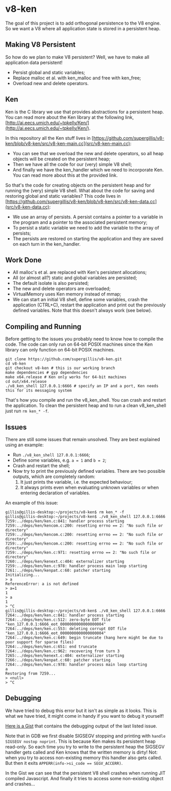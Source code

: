# v8-ken
The goal of this project is to add orthogonal persistence to the V8 engine. So we want a V8 where all application state is stored in a persistent heap.

## Making V8 Persistent
So how do we plan to make V8 persistent? Well, we have to make all application data persistent!

* Persist global and static variables;
* Replace malloc et al. with ken_malloc and free with ken_free;
* Overload new and delete operators.

## Ken
Ken is the C library we use that provides abstractions for a persistent heap. You can read more about the Ken library at the following link, [http://ai.eecs.umich.edu/~tpkelly/Ken/](http://ai.eecs.umich.edu/~tpkelly/Ken/).

In this repository all the Ken stuff lives in [https://github.com/supergillis/v8-ken/blob/v8-ken/src/v8-ken-main.cc](src/v8-ken-main.cc):
* You can see that we overload the new and delete operators, so all heap objects will be created on the persistent heap;
* Then we have all the code for our (very) simple V8 shell;
* And finally we have the ken_handler which we need to incorporate Ken. You can read more about this at the provided link.

So that's the code for creating objects on the persistent heap and for running the (very) simple V8 shell. What about the code for saving and restoring global and static variables? This code lives in [https://github.com/supergillis/v8-ken/blob/v8-ken/src/v8-ken-data.cc](src/v8-ken-data.cc):
* We use an array of persists. A persist contains a pointer to a variable in the program and a pointer to the associated persistent memory;
* To persist a static variable we need to add the variable to the array of persists;
* The persists are restored on starting the application and they are saved on each turn in the ken_handler.

## Work Done
* All malloc's et al. are replaced with Ken's persistent allocations;
* All (or almost all?) static and global variables are persisted;
* The default isolate is also persisted;
* The new and delete operators are overloaded;
* VirtualMemory uses Ken memory instead of mmap;
* We can start an initial V8 shell, define some variables, crash the application (CTRL+C), restart the application and print out the previously defined variables. Note that this doesn't always work (see below).

## Compiling and Running
Before getting to the issues you probably need to know how to compile the code. The code can only run on 64-bit POSIX machines since the Ken library can only function on 64-bit POSIX machines.

    git clone https://github.com/supergillis/v8-ken.git
    cd v8-ken
    git checkout v8-ken # this is our working branch
    make dependencies # gyp dependencies
    make x64.release # Ken only works for 64-bit machines
    cd out/x64.release
    ./v8_ken_shell 127.0.0.1:6666 # specify an IP and a port, Ken needs this for its messaging system

That's how you compile and run the v8_ken_shell. You can crash and restart the application. To clean the persistent heap and to run a clean v8_ken_shell just run `rm ken_* -f`.

## Issues
There are still some issues that remain unsolved. They are best explained using an example:
* Run `./v8_ken_shell 127.0.0.1:6666`;
* Define some variables, e.g. `a = 1` and `b = 2`;
* Crash and restart the shell;
* Now try to print the previously defined variables. There are two possible outputs, which are completely random:
    1. It just prints the variable, i.e. the expected behaviour;
    2. It always prints <null> even when evaluating unknown variables or when entering declaration of variables.

An example of this issue:

    gillis@gillis-desktop:~/projects/v8-ken$ rm ken_* -f
    gillis@gillis-desktop:~/projects/v8-ken$ ./v8_ken_shell 127.0.0.1:6666
    7259:../deps/ken/ken.c:841: handler process starting
    7259:../deps/ken/kencom.c:200: resetting errno == 2: "No such file or directory"
    7259:../deps/ken/kencom.c:200: resetting errno == 2: "No such file or directory"
    7259:../deps/ken/kencom.c:200: resetting errno == 2: "No such file or directory"
    7259:../deps/ken/ken.c:971: resetting errno == 2: "No such file or directory"
    7260:../deps/ken/kenext.c:404: externalizer starting
    7259:../deps/ken/ken.c:978: handler process main loop starting
    7261:../deps/ken/kenpat.c:60: patcher starting
    Initializing...
    > a
    ReferenceError: a is not defined
    > a=1
    1
    > a
    1
    > ^C
    gillis@gillis-desktop:~/projects/v8-ken$ ./v8_ken_shell 127.0.0.1:6666
    7264:../deps/ken/ken.c:841: handler process starting
    7264:../deps/ken/ken.c:512: zero-byte EOT file "ken_127.0.0.1:6666_eot_0000000000000000004"
    7264:../deps/ken/ken.c:553: deleting corrupt EOT file "ken_127.0.0.1:6666_eot_0000000000000000004"
    7264:../deps/ken/ken.c:649: begin truncate (hang here might be due to poor support for sparse files)
    7264:../deps/ken/ken.c:651: end truncate
    7264:../deps/ken/ken.c:962: recovering from turn 3
    7265:../deps/ken/kenext.c:404: externalizer starting
    7266:../deps/ken/kenpat.c:60: patcher starting
    7264:../deps/ken/ken.c:978: handler process main loop starting
    a
    Restoring from 7259...
    > <null>
    > ^C

## Debugging
We have tried to debug this error but it isn't as simple as it looks. This is what we have tried, it might come in handy if you want to debug it yourself!

[Here is a Gist](https://gist.github.com/4352637) that contains the debugging output of the last listed issue.

Note that in GDB we first disable SIGSEGV stopping and printing with `handle SIGSEGV nostop noprint`. This is because Ken makes its persistent heap read-only. So each time you try to write to the persistent heap the SIGSEGV handler gets called and Ken knows that the written memory is dirty! Not: when you try to access non-existing memory this handler also gets called. But then it exits `APPERR(info->si_code == SEGV_ACCERR)`.

In the Gist we can see that the persistent V8 shell crashes when running JIT compiled Javascript. And finally it tries to access some non-existing object and crashes...
